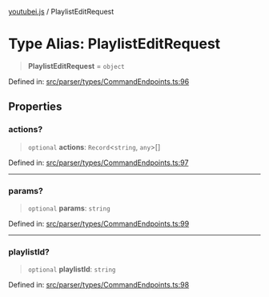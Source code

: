 [youtubei.js](../README.md) / PlaylistEditRequest

# Type Alias: PlaylistEditRequest

> **PlaylistEditRequest** = `object`

Defined in: [src/parser/types/CommandEndpoints.ts:96](https://github.com/LuanRT/YouTube.js/blob/0733f60b57877f6b8b87dfd5cc6195b5085f5c09/src/parser/types/CommandEndpoints.ts#L96)

## Properties

### actions?

> `optional` **actions**: `Record`\<`string`, `any`\>[]

Defined in: [src/parser/types/CommandEndpoints.ts:97](https://github.com/LuanRT/YouTube.js/blob/0733f60b57877f6b8b87dfd5cc6195b5085f5c09/src/parser/types/CommandEndpoints.ts#L97)

***

### params?

> `optional` **params**: `string`

Defined in: [src/parser/types/CommandEndpoints.ts:99](https://github.com/LuanRT/YouTube.js/blob/0733f60b57877f6b8b87dfd5cc6195b5085f5c09/src/parser/types/CommandEndpoints.ts#L99)

***

### playlistId?

> `optional` **playlistId**: `string`

Defined in: [src/parser/types/CommandEndpoints.ts:98](https://github.com/LuanRT/YouTube.js/blob/0733f60b57877f6b8b87dfd5cc6195b5085f5c09/src/parser/types/CommandEndpoints.ts#L98)
